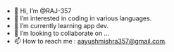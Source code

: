 - 👋 Hi, I’m @RAJ-357
- 👀 I’m interested in coding in various languages.
- 🌱 I’m currently learning app dev.
- 💞️ I’m looking to collaborate on ...
- 📫 How to reach me : aayushmishra357@gmail.com.

<!---
RAJ-357/RAJ-357 is a ✨ special ✨ repository because its `README.md` (this file) appears on your GitHub profile.
You can click the Preview link to take a look at your changes.
--->

